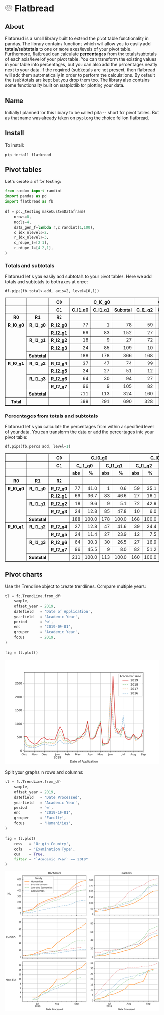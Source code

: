 # <img src="static/noun_pita_3216932.svg" width="24"> Flatbread

## About
Flatbread is a small library built to extend the pivot table functionality in pandas. The library contains functions which will allow you to easily add **totals/subtotals** to one or more axes/levels of your pivot table. Furthermore, flatbread can calculate **percentages** from the totals/subtotals of each axis/level of your pivot table. You can transform the existing values in your table into percentages, but you can also add the percentages neatly next to your data. If the required (sub)totals are not present, then flatbread will add them automatically in order to perform the calculations. By default the (sub)totals are kept but you drop them too. The library also contains some functionality built on matplotlib for plotting your data.

## Name
Initially I planned for this library to be called pita -- short for pivot tables. But as that name was already taken on pypi.org the choice fell on flatbread.

## Install
To install:

```
pip install flatbread
```

## Pivot tables
Let's create a df for testing:

```Python
from random import randint
import pandas as pd
import flatbread as fb

df = pd._testing.makeCustomDataframe(
    nrows=8,
    ncols=4,
    data_gen_f=lambda r,c:randint(1,100),
    c_idx_nlevels=2,
    r_idx_nlevels=3,
    c_ndupe_l=[2,1],
    r_ndupe_l=[4,2,1],
)
```

### Totals and subtotals
Flatbread let's you easily add subtotals to your pivot tables. Here we add totals and subtotals to both axes at once:

```
df.pipe(fb.totals.add, axis=2, level=[0,1])
```

<table border="1" class="dataframe">
  <thead>
    <tr>
      <th></th>
      <th></th>
      <th>C0</th>
      <th colspan="3" halign="left">C_l0_g0</th>
      <th colspan="3" halign="left">C_l0_g1</th>
      <th>Total</th>
    </tr>
    <tr>
      <th></th>
      <th></th>
      <th>C1</th>
      <th>C_l1_g0</th>
      <th>C_l1_g1</th>
      <th>Subtotal</th>
      <th>C_l1_g2</th>
      <th>C_l1_g3</th>
      <th>Subtotal</th>
      <th></th>
    </tr>
    <tr>
      <th>R0</th>
      <th>R1</th>
      <th>R2</th>
      <th></th>
      <th></th>
      <th></th>
      <th></th>
      <th></th>
      <th></th>
      <th></th>
    </tr>
  </thead>
  <tbody>
    <tr>
      <th rowspan="5" valign="top">R_l0_g0</th>
      <th rowspan="2" valign="top">R_l1_g0</th>
      <th>R_l2_g0</th>
      <td align="right">77</td>
      <td align="right">1</td>
      <td align="right">78</td>
      <td align="right">59</td>
      <td align="right">40</td>
      <td align="right">99</td>
      <td align="right">177</td>
    </tr>
    <tr>
      <th>R_l2_g1</th>
      <td align="right">69</td>
      <td align="right">83</td>
      <td align="right">152</td>
      <td align="right">27</td>
      <td align="right">85</td>
      <td align="right">112</td>
      <td align="right">264</td>
    </tr>
    <tr>
      <th rowspan="2" valign="top">R_l1_g1</th>
      <th>R_l2_g2</th>
      <td align="right">18</td>
      <td align="right">9</td>
      <td align="right">27</td>
      <td align="right">72</td>
      <td align="right">52</td>
      <td align="right">124</td>
      <td align="right">151</td>
    </tr>
    <tr>
      <th>R_l2_g3</th>
      <td align="right">24</td>
      <td align="right">85</td>
      <td align="right">109</td>
      <td align="right">10</td>
      <td align="right">44</td>
      <td align="right">54</td>
      <td align="right">163</td>
    </tr>
    <tr>
      <th>Subtotal</th>
      <th></th>
      <td align="right">188</td>
      <td align="right">178</td>
      <td align="right">366</td>
      <td align="right">168</td>
      <td align="right">221</td>
      <td align="right">389</td>
      <td align="right">755</td>
    </tr>
    <tr>
      <th rowspan="5" valign="top">R_l0_g1</th>
      <th rowspan="2" valign="top">R_l1_g2</th>
      <th>R_l2_g4</th>
      <td align="right">27</td>
      <td align="right">47</td>
      <td align="right">74</td>
      <td align="right">39</td>
      <td align="right">70</td>
      <td align="right">109</td>
      <td align="right">183</td>
    </tr>
    <tr>
      <th>R_l2_g5</th>
      <td align="right">24</td>
      <td align="right">27</td>
      <td align="right">51</td>
      <td align="right">12</td>
      <td align="right">88</td>
      <td align="right">100</td>
      <td align="right">151</td>
    </tr>
    <tr>
      <th rowspan="2" valign="top">R_l1_g3</th>
      <th>R_l2_g6</th>
      <td align="right">64</td>
      <td align="right">30</td>
      <td align="right">94</td>
      <td align="right">27</td>
      <td align="right">40</td>
      <td align="right">67</td>
      <td align="right">161</td>
    </tr>
    <tr>
      <th>R_l2_g7</th>
      <td align="right">96</td>
      <td align="right">9</td>
      <td align="right">105</td>
      <td align="right">82</td>
      <td align="right">59</td>
      <td align="right">141</td>
      <td align="right">246</td>
    </tr>
    <tr>
      <th>Subtotal</th>
      <th></th>
      <td align="right">211</td>
      <td align="right">113</td>
      <td align="right">324</td>
      <td align="right">160</td>
      <td align="right">257</td>
      <td align="right">417</td>
      <td align="right">741</td>
    </tr>
    <tr>
      <th>Total</th>
      <th></th>
      <th></th>
      <td align="right">399</td>
      <td align="right">291</td>
      <td align="right">690</td>
      <td align="right">328</td>
      <td align="right">478</td>
      <td align="right">806</td>
      <td align="right">1496</td>
    </tr>
  </tbody>
</table>

### Percentages from totals and subtotals
Flatbread let's you calculate the percentages from within a specified level of your data. You can transform the data or add the percentages into your pivot table:

```Python
df.pipe(fb.percs.add, level=1)
```

<table border="1" class="dataframe">
  <thead>
    <tr>
      <th></th>
      <th></th>
      <th>C0</th>
      <th colspan="4" halign="left">C_l0_g0</th>
      <th colspan="4" halign="left">C_l0_g1</th>
    </tr>
    <tr>
      <th></th>
      <th></th>
      <th>C1</th>
      <th colspan="2" halign="left">C_l1_g0</th>
      <th colspan="2" halign="left">C_l1_g1</th>
      <th colspan="2" halign="left">C_l1_g2</th>
      <th colspan="2" halign="left">C_l1_g3</th>
    </tr>
    <tr>
      <th></th>
      <th></th>
      <th></th>
      <th>abs</th>
      <th>%</th>
      <th>abs</th>
      <th>%</th>
      <th>abs</th>
      <th>%</th>
      <th>abs</th>
      <th>%</th>
    </tr>
    <tr>
      <th>R0</th>
      <th>R1</th>
      <th>R2</th>
      <th></th>
      <th></th>
      <th></th>
      <th></th>
      <th></th>
      <th></th>
      <th></th>
      <th></th>
    </tr>
  </thead>
  <tbody>
    <tr>
      <th rowspan="5" valign="top">R_l0_g0</th>
      <th rowspan="2" valign="top">R_l1_g0</th>
      <th>R_l2_g0</th>
      <td align="right">77</td>
      <td align="right">41.0</td>
      <td align="right">1</td>
      <td align="right">0.6</td>
      <td align="right">59</td>
      <td align="right">35.1</td>
      <td align="right">40</td>
      <td align="right">18.1</td>
    </tr>
    <tr>
      <th>R_l2_g1</th>
      <td align="right">69</td>
      <td align="right">36.7</td>
      <td align="right">83</td>
      <td align="right">46.6</td>
      <td align="right">27</td>
      <td align="right">16.1</td>
      <td align="right">85</td>
      <td align="right">38.5</td>
    </tr>
    <tr>
      <th rowspan="2" valign="top">R_l1_g1</th>
      <th>R_l2_g2</th>
      <td align="right">18</td>
      <td align="right">9.6</td>
      <td align="right">9</td>
      <td align="right">5.1</td>
      <td align="right">72</td>
      <td align="right">42.9</td>
      <td align="right">52</td>
      <td align="right">23.5</td>
    </tr>
    <tr>
      <th>R_l2_g3</th>
      <td align="right">24</td>
      <td align="right">12.8</td>
      <td align="right">85</td>
      <td align="right">47.8</td>
      <td align="right">10</td>
      <td align="right">6.0</td>
      <td align="right">44</td>
      <td align="right">19.9</td>
    </tr>
    <tr>
      <th>Subtotal</th>
      <th></th>
      <td align="right">188</td>
      <td align="right">100.0</td>
      <td align="right">178</td>
      <td align="right">100.0</td>
      <td align="right">168</td>
      <td align="right">100.0</td>
      <td align="right">221</td>
      <td align="right">100.0</td>
    </tr>
    <tr>
      <th rowspan="5" valign="top">R_l0_g1</th>
      <th rowspan="2" valign="top">R_l1_g2</th>
      <th>R_l2_g4</th>
      <td align="right">27</td>
      <td align="right">12.8</td>
      <td align="right">47</td>
      <td align="right">41.6</td>
      <td align="right">39</td>
      <td align="right">24.4</td>
      <td align="right">70</td>
      <td align="right">27.2</td>
    </tr>
    <tr>
      <th>R_l2_g5</th>
      <td align="right">24</td>
      <td align="right">11.4</td>
      <td align="right">27</td>
      <td align="right">23.9</td>
      <td align="right">12</td>
      <td align="right">7.5</td>
      <td align="right">88</td>
      <td align="right">34.2</td>
    </tr>
    <tr>
      <th rowspan="2" valign="top">R_l1_g3</th>
      <th>R_l2_g6</th>
      <td align="right">64</td>
      <td align="right">30.3</td>
      <td align="right">30</td>
      <td align="right">26.5</td>
      <td align="right">27</td>
      <td align="right">16.9</td>
      <td align="right">40</td>
      <td align="right">15.6</td>
    </tr>
    <tr>
      <th>R_l2_g7</th>
      <td align="right">96</td>
      <td align="right">45.5</td>
      <td align="right">9</td>
      <td align="right">8.0</td>
      <td align="right">82</td>
      <td align="right">51.2</td>
      <td align="right">59</td>
      <td align="right">23.0</td>
    </tr>
    <tr>
      <th>Subtotal</th>
      <th></th>
      <td align="right">211</td>
      <td align="right">100.0</td>
      <td align="right">113</td>
      <td align="right">100.0</td>
      <td align="right">160</td>
      <td align="right">100.0</td>
      <td align="right">257</td>
      <td align="right">100.0</td>
    </tr>
  </tbody>
</table>

## Pivot charts

Use the Trendline object to create trendlines. Compare multiple years:

```Python
tl = fb.TrendLine.from_df(
    sample,
    offset_year = 2019,
    datefield   = 'Date of Application',
    yearfield   = 'Academic Year',
    period      = 'w',
    end         = '2019-09-01',
    grouper     = 'Academic Year',
    focus       = 2019,
)

fig = tl.plot()
```

<img src="static/2020-12-22.Date_of_Application.line.abs.svg" width="630">

Split your graphs in rows and columns:

```Python
tl = fb.TrendLine.from_df(
    sample,
    offset_year = 2019,
    datefield   = 'Date Processed',
    yearfield   = 'Academic Year',
    period      = 'w',
    end         = '2019-10-01',
    grouper     = 'Faculty',
    focus       = 'Humanities',
)

fig = tl.plot(
    rows   = 'Origin Country',
    cols   = 'Examination Type',
    cum    = True,
    filter = "`Academic Year` == 2019"
)
```

<img src="static/2020-12-22.Date_Processed.line.cum.svg">
